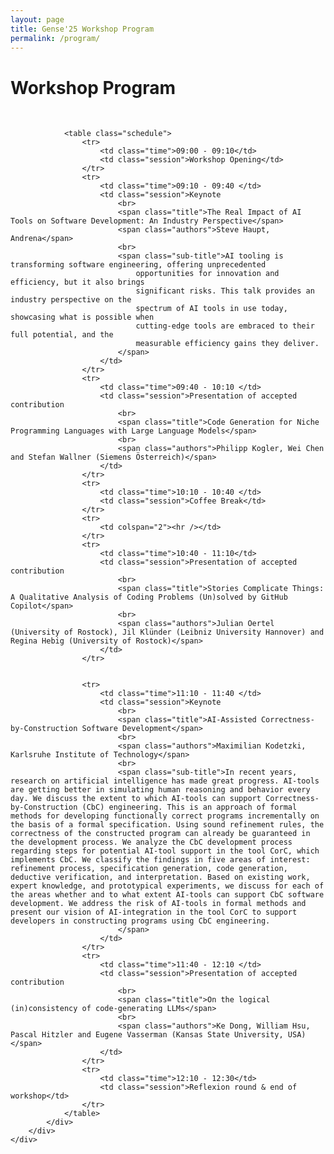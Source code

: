 ```yaml
---
layout: page
title: Gense'25 Workshop Program
permalink: /program/
---
```


<link rel="stylesheet" href="/css/schedule.css">

<div class="col-md-8 ml-auto mr-auto text-left">
    <div class="row">
        <div class="ml-auto mr-auto text-left">
            <div class="section section-team text-center">
                <div class="container">
                    <h1 class="title text-center">Workshop Program</h1>
                    <br>
                </div>
                
                <table class="schedule">
                    <tr>
                        <td class="time">09:00 - 09:10</td>
                        <td class="session">Workshop Opening</td>
                    </tr>
                    <tr>
                        <td class="time">09:10 - 09:40 </td>
                        <td class="session">Keynote
                            <br>
                            <span class="title">The Real Impact of AI Tools on Software Development: An Industry Perspective</span>
                            <span class="authors">Steve Haupt, Andrena</span>
                            <br>
                            <span class="sub-title">AI tooling is transforming software engineering, offering unprecedented
                                opportunities for innovation and efficiency, but it also brings
                                significant risks. This talk provides an industry perspective on the
                                spectrum of AI tools in use today, showcasing what is possible when
                                cutting-edge tools are embraced to their full potential, and the
                                measurable efficiency gains they deliver.
                            </span>
                        </td>
                    </tr>
                    <tr>
                        <td class="time">09:40 - 10:10 </td>
                        <td class="session">Presentation of accepted contribution
                            <br>
                            <span class="title">Code Generation for Niche Programming Languages with Large Language Models</span>
                            <br>
                            <span class="authors">Philipp Kogler, Wei Chen and Stefan Wallner (Siemens Österreich)</span>
                        </td>
                    </tr>
                    <tr>
                        <td class="time">10:10 - 10:40 </td>
                        <td class="session">Coffee Break</td>
                    </tr>
                    <tr>
                        <td colspan="2"><hr /></td>
                    </tr>
                    <tr>
                        <td class="time">10:40 - 11:10</td>
                        <td class="session">Presentation of accepted contribution
                            <br>
                            <span class="title">Stories Complicate Things: A Qualitative Analysis of Coding Problems (Un)solved by GitHub Copilot</span>
                            <br>
                            <span class="authors">Julian Oertel (University of Rostock), Jil Klünder (Leibniz University Hannover) and Regina Hebig (University of Rostock)</span>
                        </td>
                    </tr>
                    
                    
                    <tr>
                        <td class="time">11:10 - 11:40 </td>
                        <td class="session">Keynote
                            <br>
                            <span class="title">AI-Assisted Correctness-by-Construction Software Development</span>
                            <br>
                            <span class="authors">Maximilian Kodetzki, Karlsruhe Institute of Technology</span>
                            <br>
                            <span class="sub-title">In recent years, research on artificial intelligence has made great progress. AI-tools are getting better in simulating human reasoning and behavior every day. We discuss the extent to which AI-tools can support Correctness-by-Construction (CbC) engineering. This is an approach of formal methods for developing functionally correct programs incrementally on the basis of a formal specification. Using sound refinement rules, the correctness of the constructed program can already be guaranteed in the development process. We analyze the CbC development process regarding steps for potential AI-tool support in the tool CorC, which implements CbC. We classify the findings in five areas of interest: refinement process, specification generation, code generation, deductive verification, and interpretation. Based on existing work, expert knowledge, and prototypical experiments, we discuss for each of the areas whether and to what extent AI-tools can support CbC software development. We address the risk of AI-tools in formal methods and present our vision of AI-integration in the tool CorC to support developers in constructing programs using CbC engineering.
                            </span>
                        </td>
                    </tr>
                    <tr>
                        <td class="time">11:40 - 12:10 </td>
                        <td class="session">Presentation of accepted contribution
                            <br>
                            <span class="title">On the logical (in)consistency of code-generating LLMs</span>
                            <br>
                            <span class="authors">Ke Dong, William Hsu, Pascal Hitzler and Eugene Vasserman (Kansas State University, USA)</span>
                        </td>
                    </tr>
                    <tr>
                        <td class="time">12:10 - 12:30</td>
                        <td class="session">Reflexion round & end of workshop</td>
                    </tr>
                </table>
            </div>
        </div>
    </div>
</div>
